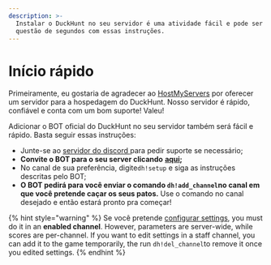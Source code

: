 ```yaml
---
description: >-
  Instalar o DuckHunt no seu servidor é uma atividade fácil e pode ser feita em
  questão de segundos com essas instruções.
---
```


# Início rápido

Primeiramente, eu gostaria de agradecer ao [HostMyServers](https://www.hostmyservers.fr/) por oferecer um servidor para a hospedagem do DuckHunt. Nosso servidor é rápido, confiável e conta com um bom suporte! Valeu! 

Adicionar o BOT oficial do DuckHunt no seu servidor também será fácil e rápido. Basta seguir essas instruções: 

* Junte-se ao [servidor do discord ](https://discord.gg/2BksEkV)para pedir suporte se necessário; 
* **Convite o BOT para o seu server clicando** [**aqui**](https://discordapp.com/api/oauth2/authorize?client_id=187636051135823872&permissions=70646849&scope=bot)**;**
* No canal de sua preferência, digite`dh!setup` e siga as instruções descritas pelo BOT;
* **O BOT pedirá para você enviar o comando `dh!add_channel`no canal em que você pretende caçar os seus patos.** Use o comando no canal desejado e então estará pronto pra começar! 

{% hint style="warning" %}
Se você pretende [configurar settings](edit-settings-settings-list.md), you must do it in an **enabled channel**. However, parameters are server-wide, while scores are per-channel. If you want to edit settings in a staff channel, you can add it to the game temporarily, the run `dh!del_channel`to remove it once you edited settings.
{% endhint %}



